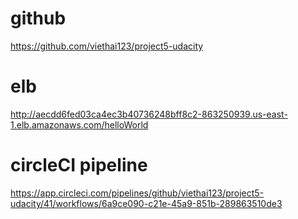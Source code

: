 # github
https://github.com/viethai123/project5-udacity

# elb
http://aecdd6fed03ca4ec3b40736248bff8c2-863250939.us-east-1.elb.amazonaws.com/helloWorld

# circleCI pipeline
https://app.circleci.com/pipelines/github/viethai123/project5-udacity/41/workflows/6a9ce090-c21e-45a9-851b-289863510de3